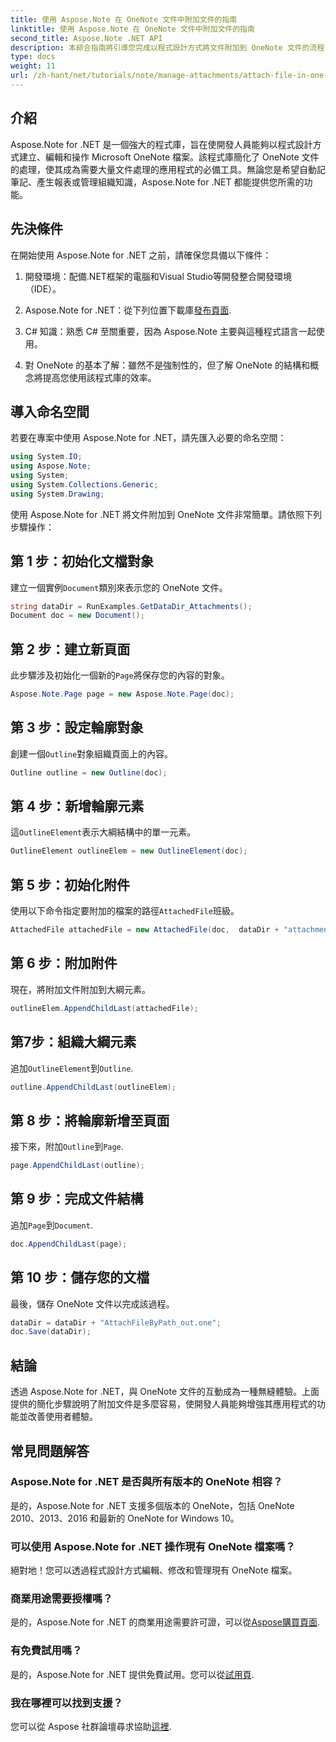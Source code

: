 ```yaml
---
title: 使用 Aspose.Note 在 OneNote 文件中附加文件的指南
linktitle: 使用 Aspose.Note 在 OneNote 文件中附加文件的指南
second_title: Aspose.Note .NET API
description: 本綜合指南將引導您完成以程式設計方式將文件附加到 OneNote 文件的流程，使您能夠提升筆記記錄和文件管理任務的能力。提供清晰的逐步說明和有用的常見問題。
type: docs
weight: 11
url: /zh-hant/net/tutorials/note/manage-attachments/attach-file-in-one-note-documents/
---
```

## 介紹

Aspose.Note for .NET 是一個強大的程式庫，旨在使開發人員能夠以程式設計方式建立、編輯和操作 Microsoft OneNote 檔案。該程式庫簡化了 OneNote 文件的處理，使其成為需要大量文件處理的應用程式的必備工具。無論您是希望自動記筆記、產生報表或管理組織知識，Aspose.Note for .NET 都能提供您所需的功能。

## 先決條件

在開始使用 Aspose.Note for .NET 之前，請確保您具備以下條件：

1. 開發環境：配備.NET框架的電腦和Visual Studio等開發整合開發環境（IDE）。
  
2.  Aspose.Note for .NET：從下列位置下載庫[發布頁面](https://releases.aspose.com/note/net/).

3. C# 知識：熟悉 C# 至關重要，因為 Aspose.Note 主要與這種程式語言一起使用。

4. 對 OneNote 的基本了解：雖然不是強制性的，但了解 OneNote 的結構和概念將提高您使用該程式庫的效率。

## 導入命名空間

若要在專案中使用 Aspose.Note for .NET，請先匯入必要的命名空間：

```csharp
using System.IO;
using Aspose.Note;
using System;
using System.Collections.Generic;
using System.Drawing;
```

使用 Aspose.Note for .NET 將文件附加到 OneNote 文件非常簡單。請依照下列步驟操作：

## 第 1 步：初始化文檔對象

建立一個實例`Document`類別來表示您的 OneNote 文件。

```csharp
string dataDir = RunExamples.GetDataDir_Attachments();
Document doc = new Document();
```

## 第 2 步：建立新頁面

此步驟涉及初始化一個新的`Page`將保存您的內容的對象。

```csharp
Aspose.Note.Page page = new Aspose.Note.Page(doc);
```

## 第 3 步：設定輪廓對象

創建一個`Outline`對象組織頁面上的內容。

```csharp
Outline outline = new Outline(doc);
```

## 第 4 步：新增輪廓元素

這`OutlineElement`表示大綱結構中的單一元素。

```csharp
OutlineElement outlineElem = new OutlineElement(doc);
```

## 第 5 步：初始化附件

使用以下命令指定要附加的檔案的路徑`AttachedFile`班級。

```csharp
AttachedFile attachedFile = new AttachedFile(doc,  dataDir + "attachment.txt");
```

## 第 6 步：附加附件

現在，將附加文件附加到大綱元素。

```csharp
outlineElem.AppendChildLast(attachedFile);
```

## 第7步：組織大綱元素

追加`OutlineElement`到`Outline`.

```csharp
outline.AppendChildLast(outlineElem);
```

## 第 8 步：將輪廓新增至頁面

接下來，附加`Outline`到`Page`.

```csharp
page.AppendChildLast(outline);
```

## 第 9 步：完成文件結構

追加`Page`到`Document`.

```csharp
doc.AppendChildLast(page);
```

## 第 10 步：儲存您的文檔

最後，儲存 OneNote 文件以完成該過程。

```csharp
dataDir = dataDir + "AttachFileByPath_out.one";
doc.Save(dataDir);
```

## 結論

透過 Aspose.Note for .NET，與 OneNote 文件的互動成為一種無縫體驗。上面提供的簡化步驟說明了附加文件是多麼容易，使開發人員能夠增強其應用程式的功能並改善使用者體驗。

## 常見問題解答

### Aspose.Note for .NET 是否與所有版本的 OneNote 相容？

是的，Aspose.Note for .NET 支援多個版本的 OneNote，包括 OneNote 2010、2013、2016 和最新的 OneNote for Windows 10。

### 可以使用 Aspose.Note for .NET 操作現有 OneNote 檔案嗎？

絕對地！您可以透過程式設計方式編輯、修改和管理現有 OneNote 檔案。

### 商業用途需要授權嗎？

是的，Aspose.Note for .NET 的商業用途需要許可證，可以從[Aspose購買頁面](https://purchase.conholdate.com/buy).

### 有免費試用嗎？

是的，Aspose.Note for .NET 提供免費試用。您可以從[試用頁](https://releases.aspose.com/).

### 我在哪裡可以找到支援？

您可以從 Aspose 社群論壇尋求協助[這裡](https://forum.aspose.com/c/note/28).